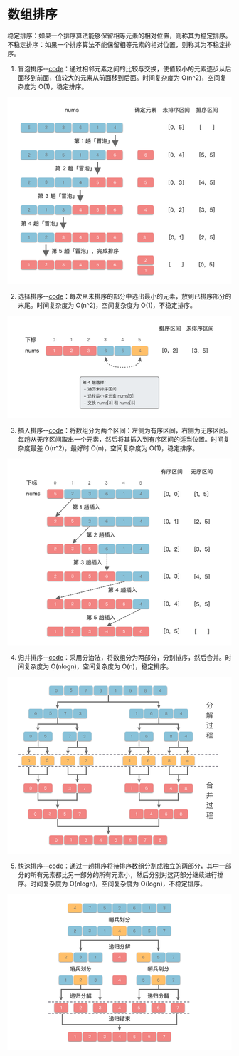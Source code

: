 # 数组排序

稳定排序：如果一个排序算法能够保留相等元素的相对位置，则称其为稳定排序。
不稳定排序：如果一个排序算法不能保留相等元素的相对位置，则称其为不稳定排序。

1. 冒泡排序--[code](./bubble_sort.cpp)：通过相邻元素之间的比较与交换，使值较小的元素逐步从后面移到前面，值较大的元素从前面移到后面。时间复杂度为 O(n^2)，空间复杂度为 O(1)，稳定排序。

![bubble](../../../Img/Sort/bubbleSort.png)

2. 选择排序--[code](./selection_sort.cpp)：每次从未排序的部分中选出最小的元素，放到已排序部分的末尾。时间复杂度为 O(n^2)，空间复杂度为 O(1)，不稳定排序。

![select](../../../Img/Sort/selectSort.png)

3. 插入排序--[code](./insertion_sort.cpp)：将数组分为两个区间：左侧为有序区间，右侧为无序区间。每趟从无序区间取出一个元素，然后将其插入到有序区间的适当位置。时间复杂度最差 O(n^2)，最好时 O(n)，空间复杂度为 O(1)，稳定排序。

![insert](../../../Img/Sort/insertSort.png)

4. 归并排序--[code](./merge_sort.cpp)：采用分治法，将数组分为两部分，分别排序，然后合并。时间复杂度为 O(nlogn)，空间复杂度为 O(n)，稳定排序。

![merge](../../../Img/Sort/mergeSort.png)

5. 快速排序--[code](./quick_sort.cpp)：通过一趟排序将待排序数组分割成独立的两部分，其中一部分的所有元素都比另一部分的所有元素小，然后分别对这两部分继续进行排序。时间复杂度为 O(nlogn)，空间复杂度为 O(logn)，不稳定排序。

![quick](../../../Img/Sort/quickSort.png)